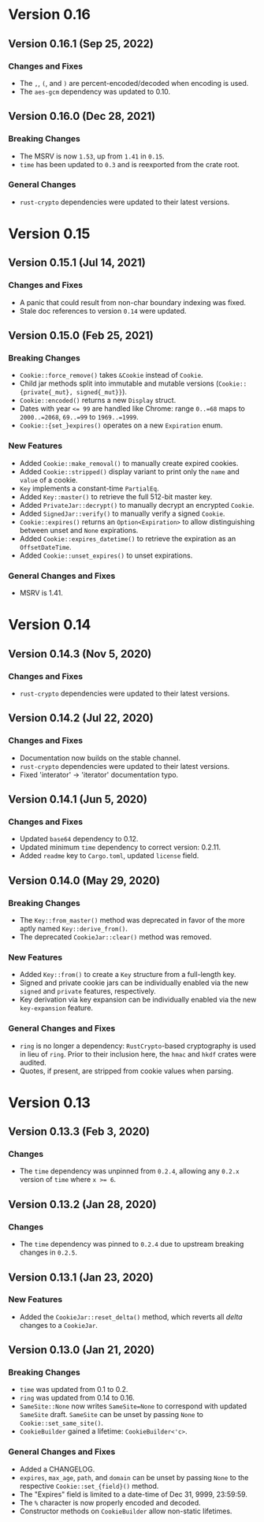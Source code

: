 # Version 0.16

## Version 0.16.1 (Sep 25, 2022)

### Changes and Fixes

  * The `,`, `(`, and `)` are percent-encoded/decoded when encoding is used.
  * The `aes-gcm` dependency was updated to 0.10.

## Version 0.16.0 (Dec 28, 2021)

### Breaking Changes

  * The MSRV is now `1.53`, up from `1.41` in `0.15`.
  * `time` has been updated to `0.3` and is reexported from the crate root.

### General Changes

  * `rust-crypto` dependencies were updated to their latest versions.

# Version 0.15

## Version 0.15.1 (Jul 14, 2021)

### Changes and Fixes

  * A panic that could result from non-char boundary indexing was fixed.
  * Stale doc references to version `0.14` were updated.

## Version 0.15.0 (Feb 25, 2021)

### Breaking Changes

  * `Cookie::force_remove()` takes `&Cookie` instead of `Cookie`.
  * Child jar methods split into immutable and mutable versions
    (`Cookie::{private{_mut}, signed{_mut}}`).
  * `Cookie::encoded()` returns a new `Display` struct.
  * Dates with year `<= 99` are handled like Chrome: range `0..=68` maps to
    `2000..=2068`, `69..=99` to `1969..=1999`.
  * `Cookie::{set_}expires()` operates on a new `Expiration` enum.

### New Features

  * Added `Cookie::make_removal()` to manually create expired cookies.
  * Added `Cookie::stripped()` display variant to print only the `name` and
    `value` of a cookie.
  * `Key` implements a constant-time `PartialEq`.
  * Added `Key::master()` to retrieve the full 512-bit master key.
  * Added `PrivateJar::decrypt()` to manually decrypt an encrypted `Cookie`.
  * Added `SignedJar::verify()` to manually verify a signed `Cookie`.
  * `Cookie::expires()` returns an `Option<Expiration>` to allow distinguishing
    between unset and `None` expirations.
  * Added `Cookie::expires_datetime()` to retrieve the expiration as an
    `OffsetDateTime`.
  * Added `Cookie::unset_expires()` to unset expirations.

### General Changes and Fixes

  * MSRV is 1.41.

# Version 0.14

## Version 0.14.3 (Nov 5, 2020)

### Changes and Fixes

  * `rust-crypto` dependencies were updated to their latest versions.

## Version 0.14.2 (Jul 22, 2020)

### Changes and Fixes

  * Documentation now builds on the stable channel.
  * `rust-crypto` dependencies were updated to their latest versions.
  * Fixed 'interator' -> 'iterator' documentation typo.

## Version 0.14.1 (Jun 5, 2020)

### Changes and Fixes

  * Updated `base64` dependency to 0.12.
  * Updated minimum `time` dependency to correct version: 0.2.11.
  * Added `readme` key to `Cargo.toml`, updated `license` field.

## Version 0.14.0 (May 29, 2020)

### Breaking Changes

  * The `Key::from_master()` method was deprecated in favor of the more aptly
    named `Key::derive_from()`.
  * The deprecated `CookieJar::clear()` method was removed.

### New Features

  * Added `Key::from()` to create a `Key` structure from a full-length key.
  * Signed and private cookie jars can be individually enabled via the new
    `signed` and `private` features, respectively.
  * Key derivation via key expansion can be individually enabled via the new
    `key-expansion` feature.

### General Changes and Fixes

  * `ring` is no longer a dependency: `RustCrypto`-based cryptography is used in
    lieu of `ring`. Prior to their inclusion here, the `hmac` and `hkdf` crates
    were audited.
  * Quotes, if present, are stripped from cookie values when parsing.

# Version 0.13

## Version 0.13.3 (Feb 3, 2020)

### Changes

  * The `time` dependency was unpinned from `0.2.4`, allowing any `0.2.x`
    version of `time` where `x >= 6`.

## Version 0.13.2 (Jan 28, 2020)

### Changes

  * The `time` dependency was pinned to `0.2.4` due to upstream breaking changes
    in `0.2.5`.

## Version 0.13.1 (Jan 23, 2020)

### New Features

  * Added the `CookieJar::reset_delta()` method, which reverts all _delta_
    changes to a `CookieJar`.

## Version 0.13.0 (Jan 21, 2020)

### Breaking Changes

  * `time` was updated from 0.1 to 0.2.
  * `ring` was updated from 0.14 to 0.16.
  * `SameSite::None` now writes `SameSite=None` to correspond with updated
    `SameSite` draft. `SameSite` can be unset by passing `None` to
    `Cookie::set_same_site()`.
  * `CookieBuilder` gained a lifetime: `CookieBuilder<'c>`.

### General Changes and Fixes

  * Added a CHANGELOG.
  * `expires`, `max_age`, `path`, and `domain` can be unset by passing `None` to
    the respective `Cookie::set_{field}()` method.
  * The "Expires" field is limited to a date-time of Dec 31, 9999, 23:59:59.
  * The `%` character is now properly encoded and decoded.
  * Constructor methods on `CookieBuilder` allow non-static lifetimes.
